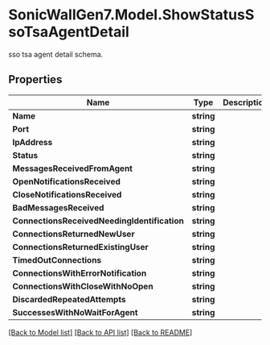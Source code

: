 # SonicWallGen7.Model.ShowStatusSsoTsaAgentDetail
sso tsa agent detail schema.

## Properties

Name | Type | Description | Notes
------------ | ------------- | ------------- | -------------
**Name** | **string** |  | [optional] 
**Port** | **string** |  | [optional] 
**IpAddress** | **string** |  | [optional] 
**Status** | **string** |  | [optional] 
**MessagesReceivedFromAgent** | **string** |  | [optional] 
**OpenNotificationsReceived** | **string** |  | [optional] 
**CloseNotificationsReceived** | **string** |  | [optional] 
**BadMessagesReceived** | **string** |  | [optional] 
**ConnectionsReceivedNeedingIdentification** | **string** |  | [optional] 
**ConnectionsReturnedNewUser** | **string** |  | [optional] 
**ConnectionsReturnedExistingUser** | **string** |  | [optional] 
**TimedOutConnections** | **string** |  | [optional] 
**ConnectionsWithErrorNotification** | **string** |  | [optional] 
**ConnectionsWithCloseWithNoOpen** | **string** |  | [optional] 
**DiscardedRepeatedAttempts** | **string** |  | [optional] 
**SuccessesWithNoWaitForAgent** | **string** |  | [optional] 

[[Back to Model list]](../README.md#documentation-for-models) [[Back to API list]](../README.md#documentation-for-api-endpoints) [[Back to README]](../README.md)


